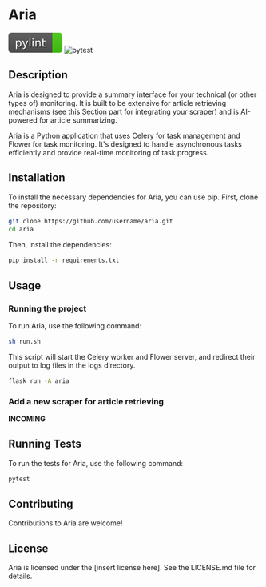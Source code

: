 # Aria
![pylint](https://github.com/mazzobeg/aria/blob/develop/badges/coverage.svg)
![pytest](https://github.com/mazzobeg/aria/actions/workflows/python-test.yml/badge.svg?branch=develop)

## Description

Aria is designed to provide a summary interface for your technical (or other types of) monitoring. It is built to be extensive for article retrieving mechanisms (see this [Section](#add-a-new-scraper-for-article-retrieving) part for integrating your scraper) and is AI-powered for article summarizing.

Aria is a Python application that uses Celery for task management and Flower for task monitoring. It's designed to handle asynchronous tasks efficiently and provide real-time monitoring of task progress.

## Installation

To install the necessary dependencies for Aria, you can use pip. First, clone the repository:

```zsh
git clone https://github.com/username/aria.git
cd aria
```

Then, install the dependencies:

```zsh
pip install -r requirements.txt
```

## Usage
### Running the project
To run Aria, use the following command:

```zsh
sh run.sh
```

This script will start the Celery worker and Flower server, and redirect their output to log files in the logs directory.

```zsh
flask run -A aria
```

### Add a new scraper for article retrieving
**INCOMING**

## Running Tests
To run the tests for Aria, use the following command:

```zsh
pytest
```

## Contributing
Contributions to Aria are welcome!

## License
Aria is licensed under the [insert license here]. See the LICENSE.md file for details.
